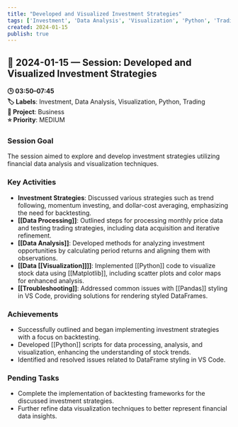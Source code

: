 ```yaml
---
title: "Developed and Visualized Investment Strategies"
tags: ['Investment', 'Data Analysis', 'Visualization', 'Python', 'Trading']
created: 2024-01-15
publish: true
---
```


## 📅 2024-01-15 — Session: Developed and Visualized Investment Strategies

**🕒 03:50–07:45**  
**🏷️ Labels**: Investment, Data Analysis, Visualization, Python, Trading  
**📂 Project**: Business  
**⭐ Priority**: MEDIUM  


### Session Goal
The session aimed to explore and develop investment strategies utilizing financial data analysis and visualization techniques.

### Key Activities
- **Investment Strategies**: Discussed various strategies such as trend following, momentum investing, and dollar-cost averaging, emphasizing the need for backtesting.
- **[[Data Processing]]**: Outlined steps for processing monthly price data and testing trading strategies, including data acquisition and iterative refinement.
- **[[Data Analysis]]**: Developed methods for analyzing investment opportunities by calculating period returns and aligning them with observations.
- **[[Data [[Visualization]]]]**: Implemented [[Python]] code to visualize stock data using [[Matplotlib]], including scatter plots and color maps for enhanced analysis.
- **[[Troubleshooting]]**: Addressed common issues with [[Pandas]] styling in VS Code, providing solutions for rendering styled DataFrames.

### Achievements
- Successfully outlined and began implementing investment strategies with a focus on backtesting.
- Developed [[Python]] scripts for data processing, analysis, and visualization, enhancing the understanding of stock trends.
- Identified and resolved issues related to DataFrame styling in VS Code.

### Pending Tasks
- Complete the implementation of backtesting frameworks for the discussed investment strategies.
- Further refine data visualization techniques to better represent financial data insights.
